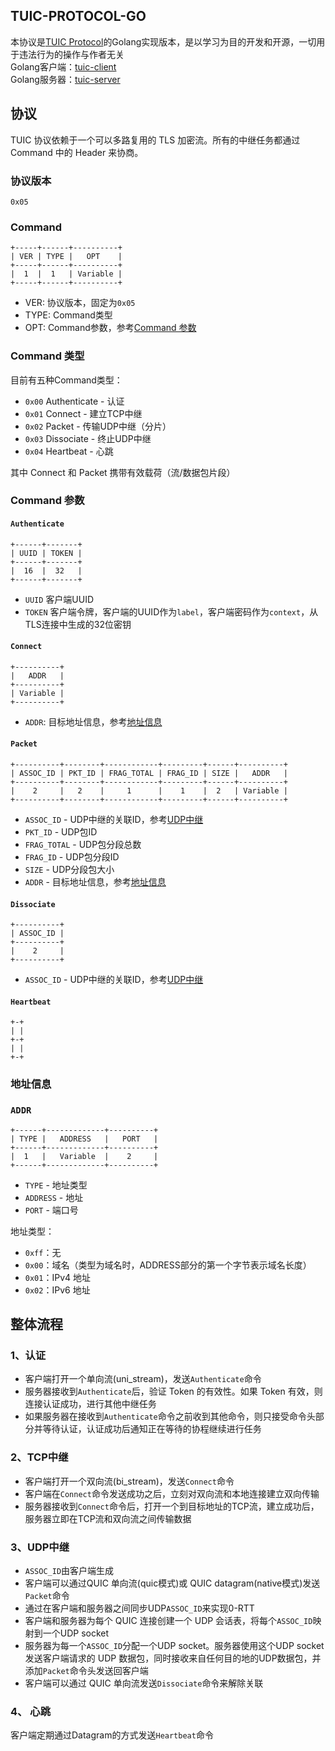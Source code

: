 ## TUIC-PROTOCOL-GO

本协议是[TUIC Protocol](https://github.com/EAimTY/tuic/blob/tuic-5.0.0/SPEC.md)的Golang实现版本，是以学习为目的开发和开源，一切用于违法行为的操作与作者无关<br>
Golang客户端：[tuic-client](https://github.com/ZYKJShadow/tuic-client)<br>
Golang服务器：[tuic-server](https://github.com/ZYKJShadow/tuic-server)

## 协议
TUIC 协议依赖于一个可以多路复用的 TLS 加密流。所有的中继任务都通过 Command 中的 Header 来协商。
### 协议版本
`0x05`
### Command
```plain
+-----+------+----------+
| VER | TYPE |   OPT    |
+-----+------+----------+
|  1  |  1   | Variable |
+-----+------+----------+
```
- VER: 协议版本，固定为`0x05`
- TYPE: Command类型
- OPT: Command参数，参考[Command 参数](#Command-参数)
### Command 类型

目前有五种Command类型：
- `0x00` Authenticate - 认证
- `0x01` Connect - 建立TCP中继
- `0x02` Packet - 传输UDP中继（分片）
- `0x03` Dissociate - 终止UDP中继
- `0x04` Heartbeat - 心跳

其中 Connect 和 Packet 携带有效载荷（流/数据包片段）
### Command 参数

#### `Authenticate`
```plain
+------+-------+
| UUID | TOKEN |
+------+-------+
|  16  |  32   |
+------+-------+
```
- `UUID` 客户端UUID
- `TOKEN` 客户端令牌，客户端的UUID作为`label`，客户端密码作为`context`，从TLS连接中生成的32位密钥

#### `Connect`

```plain
+----------+
|   ADDR   |
+----------+
| Variable |
+----------+
```

- `ADDR`: 目标地址信息，参考[地址信息](#地址信息)

#### `Packet`

```plain
+----------+--------+------------+---------+------+----------+
| ASSOC_ID | PKT_ID | FRAG_TOTAL | FRAG_ID | SIZE |   ADDR   |
+----------+--------+------------+---------+------+----------+
|    2     |   2    |     1      |    1    |  2   | Variable |
+----------+--------+------------+---------+------+----------+
```

- `ASSOC_ID` - UDP中继的关联ID，参考[UDP中继](#3udp中继)
- `PKT_ID` - UDP包ID
- `FRAG_TOTAL` - UDP包分段总数
- `FRAG_ID` - UDP包分段ID
- `SIZE` - UDP分段包大小
- `ADDR` - 目标地址信息，参考[地址信息](#地址信息)


#### `Dissociate`

```plain
+----------+
| ASSOC_ID |
+----------+
|    2     |
+----------+
```
- `ASSOC_ID` - UDP中继的关联ID，参考[UDP中继](#3udp中继)

#### `Heartbeat`
```plain
+-+
| |
+-+
| |
+-+
```

### 地址信息
### `ADDR`
```plain
+------+-------------+----------+
| TYPE |   ADDRESS   |   PORT   |
+------+-------------+----------+
|  1   |   Variable  |    2     |
+------+-------------+----------+
```

- `TYPE` - 地址类型
- `ADDRESS` - 地址
- `PORT` - 端口号

地址类型：
- `0xff`：无
- `0x00`：域名（类型为域名时，ADDRESS部分的第一个字节表示域名长度）
- `0x01`：IPv4 地址
- `0x02`：IPv6 地址

## 整体流程

### 1、认证
- 客户端打开一个单向流(uni_stream)，发送`Authenticate`命令
- 服务器接收到`Authenticate`后，验证 Token 的有效性。如果 Token 有效，则连接认证成功，进行其他中继任务
- 如果服务器在接收到`Authenticate`命令之前收到其他命令，则只接受命令头部分并等待认证，认证成功后通知正在等待的协程继续进行任务

### 2、TCP中继
- 客户端打开一个双向流(bi_stream)，发送`Connect`命令
- 客户端在`Connect`命令发送成功之后，立刻对双向流和本地连接建立双向传输
- 服务器接收到`Connect`命令后，打开一个到目标地址的TCP流，建立成功后，服务器立即在TCP流和双向流之间传输数据

### 3、UDP中继
- `ASSOC_ID`由客户端生成
- 客户端可以通过QUIC 单向流(quic模式)或 QUIC datagram(native模式)发送`Packet`命令
- 通过在客户端和服务器之间同步UDP`ASSOC_ID`来实现0-RTT
- 客户端和服务器为每个 QUIC 连接创建一个 UDP 会话表，将每个`ASSOC_ID`映射到一个UDP socket
- 服务器为每一个`ASSOC_ID`分配一个UDP socket。服务器使用这个UDP socket发送客户端请求的 UDP 数据包，同时接收来自任何目的地的UDP数据包，并添加`Packet`命令头发送回客户端
- 客户端可以通过 QUIC 单向流发送`Dissociate`命令来解除关联

### 4、 心跳
客户端定期通过Datagram的方式发送`Heartbeat`命令

